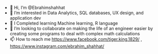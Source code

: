 - 👋 Hi, I’m @Ebrahimshahhat
- 👀 I’m interested in Data Analytics, SQL databases, UX design, and application dev
- 🌱 I Completed learning Machine learning, R language 
- 💞️ I’m looking to collaborate on making the life of an engineer easier by creating some programs to deal with complex math calculations
- 📫 How to reach me https://www.facebook.com/tiger.king.1829/ , https://www.instagram.com/ebrahim_shahhat/

<!---
Ebrahimshahhat/Ebrahimshahhat is a ✨ special ✨ repository because its `README.md` (this file) appears on your GitHub profile.
You can click the Preview link to take a look at your changes.
--->

